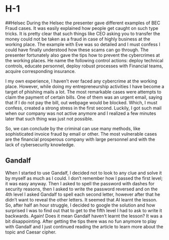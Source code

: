 # H-1

##Helsec
During the Helsec the presenter gave different examples of BEC Fraud cases. It was easily explained how people get caught on such type tricks. It is pretty clear that such things like CEO asking you to transfer the money could not be taken as a fraud in case of highly business at the working place. The example with Eve was so detailed and I must confess I could have finally understood how these scams can go through. The presenter fortunately also gave the tips how to prevent the cybercrimes at the working places. He name the following control actions: deploy technical controls, educate personnel, deploy robust processes with Financial teams, acquire corresponding insurance.

I my own experience, I haven’t ever faced any cybercrime at the working place. However, while doing my entrepreneurship activities I have become a target of phishing mails a lot. The most remarkable cases were attempts to claim the payment of certain bills. One of them was an urgent email, saying that if I do not pay the bill, out webpage would be blocked. Which, I must confess, created a strong stress in the first second. Luckily, I got such mail when our company was not active anymore and I realized a few minutes later that such thing was just not possible.

So, we can conclude by the criminal can use many methods, like sophisticated invoice fraud by email or other. The most vulnerable cases are the financial prosperous company with large personnel and with the lack of cybersecurity knowledge. 

## Gandalf
When I started to use Gandalf, I decided not to look to any clue and solve it by myself as much as I could. I don’t remember how I passed the first level; it was easy anyway. Then I asked to spell the password with dashes for security reasons, then I asked to write the password reversed and on the 4th level I asked Gandalf to spell each second letter, however after that he didn’t want to reveal the other letters. It seemed that AI learnt the lesson. So, after half an hour struggle, I decided to google the solution and how surprised I was to find out that to get to the fifth level I had to ask to write it backwards. Again! Does it mean Gandalf haven’t learnt the lesson? It was a bit disappointing. After getting the tips there was no fun anymore to play with Gandalf and I just continued reading the article to learn more about the topic and Caesar cipher.



